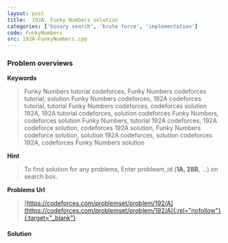 ```yaml
---
layout: post
title:  192A. Funky Numbers solution
categories: ['binary search', 'brute force', 'implementation']
code: FunkyNumbers
src: 192A-FunkyNumbers.cpp
---
```

### **Problem overviews**

**Keywords**
> Funky Numbers tutorial codeforces, Funky Numbers codeforces tutorial, solution Funky Numbers codeforces, 192A codeforces tutorial, tutorial Funky Numbers codeforces, codeforces solution 192A, 192A tutorial codeforces, solution codeforces Funky Numbers, codeforces solution Funky Numbers, tutorial 192A codeforces, 192A codeforce solution, codeforces 192A solution, Funky Numbers codeforce solution, solution 192A codeforces, solution codeforces 192A, codeforces Funky Numbers solution

**Hint**
> To find solution for any problems, Enter probleam_id (**1A, 28B**, ...) on search box. 

**Problems Url**
> [https://codeforces.com/problemset/problem/192/A](https://codeforces.com/problemset/problem/192/A){:rel="nofollow"}{:target="_blank"}

#### **Solution**



